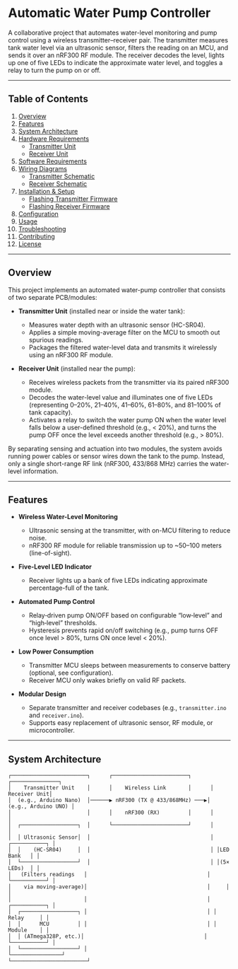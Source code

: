 # Automatic Water Pump Controller

A collaborative project  that automates water-level monitoring and pump control using a wireless transmitter–receiver pair. The transmitter measures tank water level via an ultrasonic sensor, filters the reading on an MCU, and sends it over an nRF300 RF module. The receiver decodes the level, lights up one of five LEDs to indicate the approximate water level, and toggles a relay to turn the pump on or off.

---

## Table of Contents

1. [Overview](#overview)  
2. [Features](#features)  
3. [System Architecture](#system-architecture)  
4. [Hardware Requirements](#hardware-requirements)  
   - [Transmitter Unit](#transmitter-unit)  
   - [Receiver Unit](#receiver-unit)  
5. [Software Requirements](#software-requirements)  
6. [Wiring Diagrams](#wiring-diagrams)  
   - [Transmitter Schematic](#transmitter-schematic)  
   - [Receiver Schematic](#receiver-schematic)  
7. [Installation & Setup](#installation--setup)  
   - [Flashing Transmitter Firmware](#flashing-transmitter-firmware)  
   - [Flashing Receiver Firmware](#flashing-receiver-firmware)  
8. [Configuration](#configuration)  
9. [Usage](#usage)  
10. [Troubleshooting](#troubleshooting)  
11. [Contributing](#contributing)  
12. [License](#license)  

---

## Overview

This project implements an automated water-pump controller that consists of two separate PCB/modules:

- **Transmitter Unit** (installed near or inside the water tank):  
  - Measures water depth with an ultrasonic sensor (HC-SR04).  
  - Applies a simple moving-average filter on the MCU to smooth out spurious readings.  
  - Packages the filtered water-level data and transmits it wirelessly using an nRF300 RF module.

- **Receiver Unit** (installed near the pump):  
  - Receives wireless packets from the transmitter via its paired nRF300 module.  
  - Decodes the water-level value and illuminates one of five LEDs (representing 0–20%, 21–40%, 41–60%, 61–80%, and 81–100% of tank capacity).  
  - Activates a relay to switch the water pump ON when the water level falls below a user-defined threshold (e.g., < 20%), and turns the pump OFF once the level exceeds another threshold (e.g., > 80%).

By separating sensing and actuation into two modules, the system avoids running power cables or sensor wires down the tank to the pump. Instead, only a single short-range RF link (nRF300, 433/868 MHz) carries the water-level information.

---

## Features

- **Wireless Water-Level Monitoring**  
  - Ultrasonic sensing at the transmitter, with on-MCU filtering to reduce noise.  
  - nRF300 RF module for reliable transmission up to ~50–100 meters (line-of-sight).

- **Five-Level LED Indicator**  
  - Receiver lights up a bank of five LEDs indicating approximate percentage-full of the tank.

- **Automated Pump Control**  
  - Relay‐driven pump ON/OFF based on configurable “low‐level” and “high‐level” thresholds.  
  - Hysteresis prevents rapid on/off switching (e.g., pump turns OFF once level > 80%, turns ON once level < 20%).

- **Low Power Consumption**  
  - Transmitter MCU sleeps between measurements to conserve battery (optional, see configuration).  
  - Receiver MCU only wakes briefly on valid RF packets.

- **Modular Design**  
  - Separate transmitter and receiver codebases (e.g., `transmitter.ino` and `receiver.ino`).  
  - Supports easy replacement of ultrasonic sensor, RF module, or microcontroller.

---

## System Architecture

```text
┌────────────────────────┐      ┌────────────────────────┐      ┌───────────────┐
│    Transmitter Unit    │      │    Wireless Link       │      │  Receiver Unit│
│  (e.g., Arduino Nano)  │──────▶ nRF300 (TX @ 433/868MHz) ───▶│  (e.g., Arduino UNO) │
│                        │      │    nRF300 (RX)         │      │               │
│  ┌──────────────────┐  │      └────────────────────────┘      │               │
│  │ Ultrasonic Sensor│  │                                      │ ┌───────────┐ │
│  │    (HC-SR04)     │  │                                      │ │LED Bank   │ │
│  └──────────────────┘  │                                      │ │(5× LEDs)  │ │
│   (Filters readings   │                                      │ └───────────┘ │
│    via moving-average)│                                      │     │         │
│                       │                                      │ ┌───────────┐ │
│  ┌──────────────────┐ │                                      │ │ Relay     │ │
│  │      MCU         │ │                                      │ │ Module    │ │
│  │ (ATmega328P, etc.)│                                      │ └───────────┘ │
│  └──────────────────┘ │                                      └────────────────┘
└────────────────────────┘
